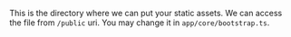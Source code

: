 This is the directory where we can put your static assets. We can access the file from `/public` uri. You may change it in `app/core/bootstrap.ts`.